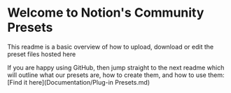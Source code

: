 # Welcome to Notion's Community Presets

This readme is a basic overview of how to upload, download or edit the preset files hosted here

If you are happy using GitHub, then jump straight to the next readme which will outline what our presets are, how to create them, and how to use them: [Find it here](Documentation/Plug-in Presets.md)
